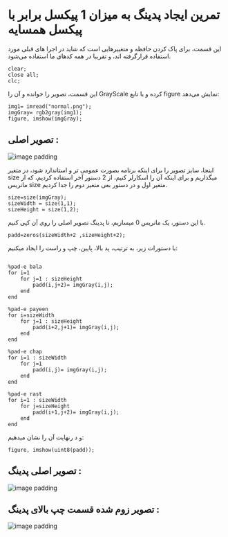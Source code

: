 # تمرین ایجاد پدینگ به میزان 1 پیکسل برابر با پیکسل همسایه

این قسمت، برای پاک کردن حافظه و متغییرهایی است که شاید در اجرا های قبلی مورد استفاده قرارگرفته اند، و تقریبا در همه کدهای ما استفاده می‌شود.

```
clear;
close all;
clc;
```

اين قسمت، تصوير را خوانده و آن را GrayScale كرده و با تابع figure نمایش می‌دهد:

```
img1= imread("normal.png");
imgGray= rgb2gray(img1);
figure, imshow(imgGray);
```
## تصویر اصلی :
![image padding](https://github.com/semnan-university-ai/image-processing-class-002/raw/main/exercises/msg67/asset/normal.png)

اینجا، سایز تصویر را برای اینکه برنامه بصورت عمومی تر و استاندارد شود، در متغیر size میگذاریم و برای اینکه آن را اسکارلر کنیم، از 2 دستور آخر استفاده کردیم، که از ماتریس size متغیر اول و در دستور بعی متغیر دوم را جدا کردیم.

```
size=size(imgGray);
sizeWidth = size(1,1);
sizeHeight = size(1,2);
```
با این دستور، یک ماتریس 0 میسازیم، تا پدینگ تصویر اصلی را روی آن کپی کنیم.
```
padd=zeros(sizeWidth+2 ,sizeHeight+2);
```

با دستورات زیر، به ترتیب، پد بالا، پایین، چپ و راست را ایجاد میکنیم:
```

%pad-e bala
for i=1
    for j=1 : sizeHeight
        padd(i,j+2)= imgGray(i,j); 
    end
end    

%pad-e payeen
for i=sizeWidth
    for j=1 : sizeHeight
        padd(i+2,j+1)= imgGray(i,j); 
    end
end    

%pad-e chap
for i=1 : sizeWidth
    for j=1
        padd(i,j)= imgGray(i,j); 
    end
end 

%pad-e rast
for i=1 : sizeWidth
    for j=sizeHeight
        padd(i+1,j+2)= imgGray(i,j); 
    end
end 
```
و د رنهایت آن را نشان میدهیم:
```
figure, imshow(uint8(padd));
```
## تصویر اصلی پدینگ :

![image padding](https://github.com/semnan-university-ai/image-processing-class-002/raw/main/exercises/msg67/asset/finalPadding.png)

## تصویر زوم شده قسمت چپ بالای پدینگ :

![image padding](https://github.com/semnan-university-ai/image-processing-class-002/raw/main/exercises/msg67/asset/zoomLeftTopQuarterFinalPadding.png)


